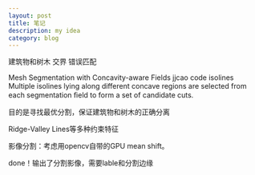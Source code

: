 ```yaml
---
layout: post
title: 笔记
description: my idea
category: blog
---
```


 

建筑物和树木 交界 错误匹配

Mesh Segmentation with Concavity-aware Fields
jjcao code
isolines
Multiple isolines lying along different concave regions
are selected from each segmentation ﬁeld to form a set
of candidate cuts.




目的是寻找最优分割，保证建筑物和树木的正确分离

Ridge-Valley Lines等多种约束特征


影像分割：考虑用opencv自带的GPU mean shift。


done！输出了分割影像，需要lable和分割边缘
